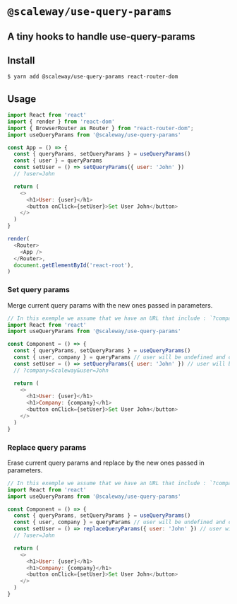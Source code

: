 # `@scaleway/use-query-params`

## A tiny hooks to handle use-query-params

## Install

```bash
$ yarn add @scaleway/use-query-params react-router-dom
```

## Usage
```js
import React from 'react'
import { render } from 'react-dom'
import { BrowserRouter as Router } from "react-router-dom";
import useQueryParams from '@scaleway/use-query-params'

const App = () => {
  const { queryParams, setQueryParams } = useQueryParams()
  const { user } = queryParams
  const setUser = () => setQueryParams({ user: 'John' })
  // ?user=John

  return (
    <>
      <h1>User: {user}</h1>
      <button onClick={setUser}>Set User John</button>
    </>
  )
}

render(
  <Router>
    <App />
  </Router>,
  document.getElementById('react-root'),
)
```

### Set query params

Merge current query params with the new ones passed in parameters.

```js
// In this exemple we assume that we have an URL that include : `?company=Scaleway".
import React from 'react'
import useQueryParams from '@scaleway/use-query-params'

const Component = () => {
  const { queryParams, setQueryParams } = useQueryParams()
  const { user, company } = queryParams // user will be undefined and company will be "Scaleway"
  const setUser = () => setQueryParams({ user: 'John' }) // user will be "John" and company will be "Scaleway"
  // ?company=Scaleway&user=John

  return (
    <>
      <h1>User: {user}</h1>
      <h1>Company: {company}</h1>
      <button onClick={setUser}>Set User John</button>
    </>
  )
}
```

### Replace query params

Erase current query params and replace by the new ones passed in parameters.

```js
// In this exemple we assume that we have an URL that include : `?company=Scaleway".
import React from 'react'
import useQueryParams from '@scaleway/use-query-params'

const Component = () => {
  const { queryParams, setQueryParams } = useQueryParams()
  const { user, company } = queryParams // user will be undefined and company will be "Scaleway"
  const setUser = () => replaceQueryParams({ user: 'John' }) // user will be "John" and company will be undefined
  // ?user=John

  return (
    <>
      <h1>User: {user}</h1>
      <h1>Company: {company}</h1>
      <button onClick={setUser}>Set User John</button>
    </>
  )
}
```
